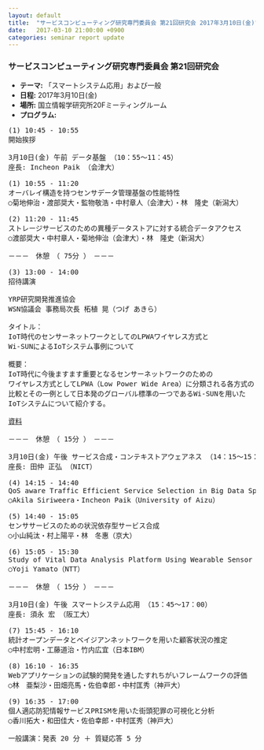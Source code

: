 ```yaml
---
layout: default
title:  "サービスコンピューティング研究専門委員会 第21回研究会 2017年3月10日(金)"
date:   2017-03-10 21:00:00 +0900
categories: seminar report update
---
```


### サービスコンピューティング研究専門委員会 第21回研究会
- __テーマ:__ 「スマートシステム応用」および一般
- __日程:__ 2017年3月10日(金)
- __場所:__ 国立情報学研究所20Fミーティングルーム
- __プログラム:__


<pre>
(1) 10:45 - 10:55
開始挨拶

3月10日(金) 午前 データ基盤 （10：55～11：45）
座長: Incheon Paik （会津大）

(1) 10:55 - 11:20
オーバレイ構造を持つセンサデータ管理基盤の性能特性
○菊地伸治・渡部奨大・監物敬浩・中村章人（会津大）・林　隆史（新潟大）

(2) 11:20 - 11:45
ストレージサービスのための異種データストアに対する統合データアクセス
○渡部奨大・中村章人・菊地伸治（会津大）・林　隆史（新潟大）

－－－　休憩　（ 75分 ）　－－－

(3) 13:00 - 14:00
招待講演

YRP研究開発推進協会
WSN協議会 事務局次長 柘植 晃（つげ あきら）

タイトル：
IoT時代のセンサーネットワークとしてのLPWAワイヤレス方式と
Wi-SUNによるIoTシステム事例について

概要：
IoT時代に今後ますます重要となるセンサーネットワークのための
ワイヤレス方式としてLPWA（Low Power Wide Area）に分類される各方式の
比較とその一例として日本発のグローバル標準の一つであるWi-SUNを用いた
IoTシステムについて紹介する。

<a href="/assets/file20170310/talk.pdf">資料</a>

－－－　休憩　（ 15分 ）　－－－

3月10日(金) 午後 サービス合成・コンテキストアウェアネス （14：15～15：30）
座長: 田仲 正弘 （NICT）

(4) 14:15 - 14:40
QoS aware Traffic Efficient Service Selection in Big Data Space
○Akila Siriweera・Incheon Paik（University of Aizu）

(5) 14:40 - 15:05
センササービスのための状況依存型サービス合成
○小山純汰・村上陽平・林　冬惠（京大）

(6) 15:05 - 15:30
Study of Vital Data Analysis Platform Using Wearable Sensor
○Yoji Yamato（NTT）

－－－　休憩　（ 15分 ）　－－－

3月10日(金) 午後 スマートシステム応用 （15：45～17：00）
座長: 須永 宏 （阪工大）

(7) 15:45 - 16:10
統計オープンデータとベイジアンネットワークを用いた顧客状況の推定
○中村宏明・工藤道治・竹内広宜（日本IBM）

(8) 16:10 - 16:35
Webアプリケーションの試験的開発を通したすれちがいフレームワークの評価
○林　亜梨沙・田畑亮馬・佐伯幸郎・中村匡秀（神戸大）

(9) 16:35 - 17:00
個人適応防犯情報サービスPRISMを用いた街頭犯罪の可視化と分析
○香川拓大・和田佳大・佐伯幸郎・中村匡秀（神戸大）

一般講演：発表 20 分 ＋ 質疑応答 5 分
</pre>

